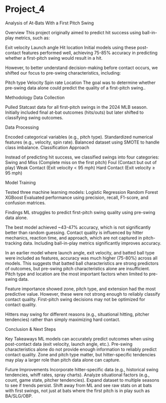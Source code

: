 # Project_4
Analysis of At-Bats With a First Pitch Swing

 Overview
This project originally aimed to predict hit success using ball-in-play metrics, such as:

Exit velocity
Launch angle
Hit location
Initial models using these post-contact features performed well, achieving 75-85% accuracy in predicting whether a first-pitch swing would result in a hit.

However, to better understand decision-making before contact occurs, we shifted our focus to pre-swing characteristics, including:

Pitch type
Velocity
Spin rate
Location
The goal was to determine whether pre-swing data alone could predict the quality of a first-pitch swing..

Methodology
Data Collection

Pulled Statcast data for all first-pitch swings in the 2024 MLB season.
Initially included final at-bat outcomes (hits/outs) but later shifted to classifying swing outcomes.

Data Processing

Encoded categorical variables (e.g., pitch type).
Standardized numerical features (e.g., velocity, spin rate).
Balanced dataset using SMOTE to handle class imbalance.
Classification Approach

Instead of predicting hit success, we classified swings into four categories:
Swing and Miss (Complete miss on the first pitch)
Foul (Contact but out of play)
Weak Contact (Exit velocity < 95 mph)
Hard Contact (Exit velocity ≥ 95 mph)

Model Training

Tested three machine learning models:
Logistic Regression
Random Forest
XGBoost
Evaluated performance using precision, recall, F1-score, and confusion matrices.

Findings
ML struggles to predict first-pitch swing quality using pre-swing data alone.

The best model achieved ~43-47% accuracy, which is not significantly better than random guessing.
Contact quality is influenced by hitter mechanics, reaction time, and approach, which are not captured in pitch-tracking data.
Including ball-in-play metrics significantly improves accuracy.

In an earlier model where launch angle, exit velocity, and batted ball type were included as features, accuracy was much higher (75-80%) across all models.
This suggests that batted ball characteristics are strong predictors of outcomes, but pre-swing pitch characteristics alone are insufficient.
Pitch type and location are the most important factors when limited to pre-swing data.

Feature importance showed zone, pitch type, and extension had the most predictive value.
However, these were not strong enough to reliably classify contact quality.
First-pitch swing decisions may not be optimized for contact quality.

Hitters may swing for different reasons (e.g., situational hitting, pitcher tendencies) rather than simply maximizing hard contact.

Conclusion & Next Steps

Key Takeaways
ML models can accurately predict outcomes when using post-contact data (exit velocity, launch angle, etc.).
Pre-swing characteristics alone do not provide enough information to reliably predict contact quality.
Zone and pitch type matter, but hitter-specific tendencies may play a larger role than pitch data alone can capture.

Future Improvements
Incorporate hitter-specific data (e.g., historical swing tendencies, whiff rates, spray charts).
Analyze situational factors (e.g., count, game state, pitcher tendencies).
Expand dataset to multiple seasons to see if trends persist.
Shift away from ML and see raw stats on at bats with first swings, not just at bats where the first pitch is in play such as BA/SLG/OBP.




